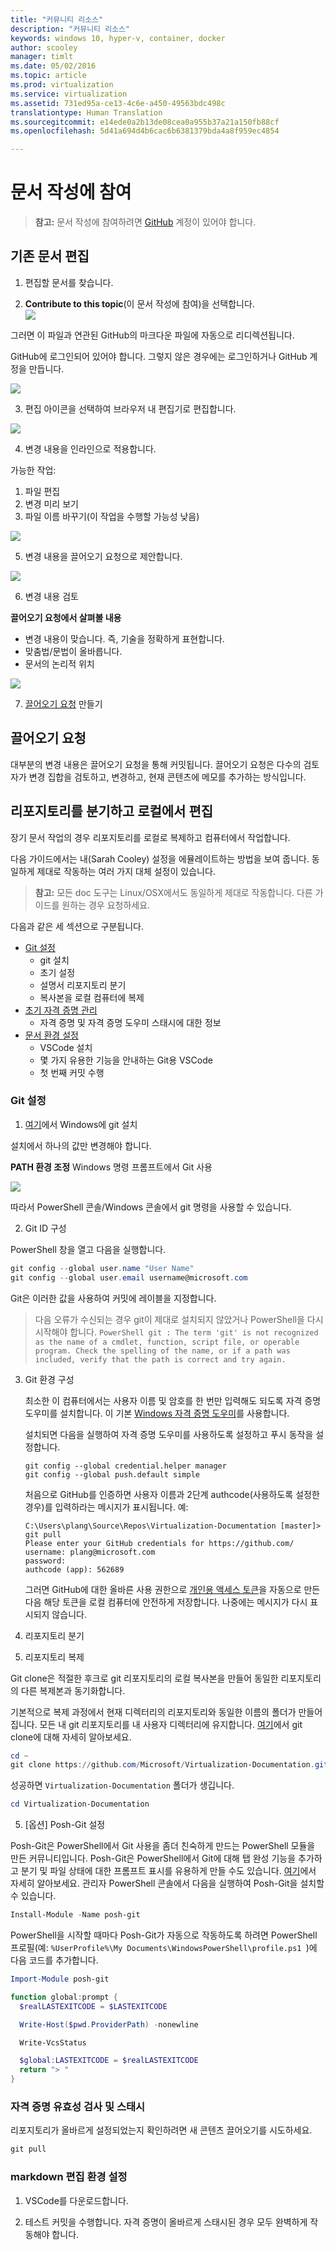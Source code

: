 ```yaml
---
title: "커뮤니티 리소스"
description: "커뮤니티 리소스"
keywords: windows 10, hyper-v, container, docker
author: scooley
manager: timlt
ms.date: 05/02/2016
ms.topic: article
ms.prod: virtualization
ms.service: virtualization
ms.assetid: 731ed95a-ce13-4c6e-a450-49563bdc498c
translationtype: Human Translation
ms.sourcegitcommit: e14ede0a2b13de08cea0a955b37a21a150fb88cf
ms.openlocfilehash: 5d41a694d4b6cac6b6381379bda4a8f959ec4854

---
```


# 문서 작성에 참여

> **참고:**  문서 작성에 참여하려면 [GitHub](https://www.github.com) 계정이 있어야 합니다.

## 기존 문서 편집

1. 편집할 문서를 찾습니다.  

2. **Contribute to this topic**(이 문서 작성에 참여)을 선택합니다.  
  ![](media/editDoc.png)
  
  그러면 이 파일과 연관된 GitHub의 마크다운 파일에 자동으로 리디렉션됩니다.
  
  GitHub에 로그인되어 있어야 합니다.  그렇지 않은 경우에는 로그인하거나 GitHub 계정을 만듭니다.
  
  ![](media/GitHubView.png)
  
3. 편집 아이콘을 선택하여 브라우저 내 편집기로 편집합니다.
  
  ![](media/GitHubEdit.png)

4. 변경 내용을 인라인으로 적용합니다.
  
  가능한 작업:
  1. 파일 편집
  2. 변경 미리 보기
  3. 파일 이름 바꾸기(이 작업을 수행할 가능성 낮음)
  
  ![](media/GitHubEditor.png)
  
5. 변경 내용을 끌어오기 요청으로 제안합니다.
  
  ![](media/GitHubProposeChange.png)

6. 변경 내용 검토
  
  **끌어오기 요청에서 살펴볼 내용**  
  * 변경 내용이 맞습니다. 즉, 기술을 정확하게 표현합니다.
  * 맞춤법/문법이 올바릅니다.
  * 문서의 논리적 위치
    
  ![](media/GitHubCreatePR.png)

7. [끌어오기 요청](contribute_to_docs.md#pull-requests) 만들기  

## 끌어오기 요청

대부분의 변경 내용은 끌어오기 요청을 통해 커밋됩니다.  끌어오기 요청은 다수의 검토자가 변경 집합을 검토하고, 변경하고, 현재 콘텐츠에 메모를 추가하는 방식입니다.


## 리포지토리를 분기하고 로컬에서 편집

장기 문서 작업의 경우 리포지토리를 로컬로 복제하고 컴퓨터에서 작업합니다.

다음 가이드에서는 내(Sarah Cooley) 설정을 에뮬레이트하는 방법을 보여 줍니다.  동일하게 제대로 작동하는 여러 가지 대체 설정이 있습니다.

> **참고:** 모든 doc 도구는 Linux/OSX에서도 동일하게 제대로 작동합니다.  다른 가이드를 원하는 경우 요청하세요.

다음과 같은 세 섹션으로 구분됩니다.
* [Git 설정](contribute_to_docs.md#set-up-git)
  * git 설치
  * 초기 설정
  * 설명서 리포지토리 분기
  * 복사본을 로컬 컴퓨터에 복제
* [초기 자격 증명 관리](contribute_to_docs.md#validate-and-stash-credentials)
  * 자격 증명 및 자격 증명 도우미 스태시에 대한 정보
* [문서 환경 설정](contribute_to_docs.md#set-up-markdown-editing-environment)
  * VSCode 설치
  * 몇 가지 유용한 기능을 안내하는 Git용 VSCode
  * 첫 번째 커밋 수행

### Git 설정

1. [여기](https://git-for-windows.github.io/)에서 Windows에 git 설치

  설치에서 하나의 값만 변경해야 합니다.

  **PATH 환경 조정** Windows 명령 프롬프트에서 Git 사용

  ![](media/GitFromWinCMD.png)

  따라서 PowerShell 콘솔/Windows 콘솔에서 git 명령을 사용할 수 있습니다.

2. Git ID 구성

  PowerShell 창을 열고 다음을 실행합니다.

  ``` PowerShell
  git config --global user.name "User Name"
  git config --global user.email username@microsoft.com
  ```

  Git은 이러한 값을 사용하여 커밋에 레이블을 지정합니다.

  > 다음 오류가 수신되는 경우 git이 제대로 설치되지 않았거나 PowerShell을 다시 시작해야 합니다.
    ``` PowerShell
    git : The term 'git' is not recognized as the name of a cmdlet, function, script file, or operable program. Check the spelling of the name, or if a path was included, verify that the path is correct and try again.
    ```

3. Git 환경 구성

   최소한 이 컴퓨터에서는 사용자 이름 및 암호를 한 번만 입력해도 되도록 자격 증명 도우미를 설치합니다.
   이 기본 [Windows 자격 증명 도우미](https://github.com/Microsoft/Git-Credential-Manager-for-Windows#download-and-install)를 사용합니다.

   설치되면 다음을 실행하여 자격 증명 도우미를 사용하도록 설정하고 푸시 동작을 설정합니다.
   ```
   git config --global credential.helper manager
   git config --global push.default simple
   ```

   처음으로 GitHub를 인증하면 사용자 이름과 2단계 authcode(사용하도록 설정한 경우)를 입력하라는 메시지가 표시됩니다.
   예:
   ```
   C:\Users\plang\Source\Repos\Virtualization-Documentation [master]> git pull
   Please enter your GitHub credentials for https://github.com/
   username: plang@microsoft.com
   password:
   authcode (app): 562689
   ```
   그러면 GitHub에 대한 올바른 사용 권한으로 [개인용 액세스 토큰](https://github.com/settings/tokens)을 자동으로 만든 다음 해당 토큰을 로컬 컴퓨터에 안전하게 저장합니다. 나중에는 메시지가 다시 표시되지 않습니다.

4. 리포지토리 분기

5. 리포지토리 복제

  Git clone은 적절한 후크로 git 리포지토리의 로컬 복사본을 만들어 동일한 리포지토리의 다른 복제본과 동기화합니다.

  기본적으로 복제 과정에서 현재 디렉터리의 리포지토리와 동일한 이름의 폴더가 만들어집니다.  모든 내 git 리포지토리를 내 사용자 디렉터리에 유지합니다.  [여기](http://git-scm.com/docs/git-clone)에서 git clone에 대해 자세히 알아보세요.

  ``` PowerShell
  cd ~
  git clone https://github.com/Microsoft/Virtualization-Documentation.git
  ```

  성공하면 `Virtualization-Documentation` 폴더가 생깁니다.

  ``` PowerShell
  cd Virtualization-Documentation
  ```

5. [옵션] Posh-Git 설정

  Posh-Git은 PowerShell에서 Git 사용을 좀더 친숙하게 만드는 PowerShell 모듈을 만든 커뮤니티입니다.  Posh-Git은 PowerShell에서 Git에 대해 탭 완성 기능을 추가하고 분기 및 파일 상태에 대한 프롬프트 표시를 유용하게 만들 수도 있습니다.  [여기](https://github.com/dahlbyk/posh-git)에서 자세히 알아보세요.  관리자 PowerShell 콘솔에서 다음을 실행하여 Posh-Git을 설치할 수 있습니다.

  ``` PowerShell
  Install-Module -Name posh-git
  ```

  PowerShell을 시작할 때마다 Posh-Git가 자동으로 작동하도록 하려면 PowerShell 프로필(예: `%UserProfile%\My Documents\WindowsPowerShell\profile.ps1 `)에 다음 코드를 추가합니다.

  ``` PowerShell
  Import-Module posh-git

  function global:prompt {
    $realLASTEXITCODE = $LASTEXITCODE

    Write-Host($pwd.ProviderPath) -nonewline

    Write-VcsStatus

    $global:LASTEXITCODE = $realLASTEXITCODE
    return "> "
  }
  ```

### 자격 증명 유효성 검사 및 스태시

  리포지토리가 올바르게 설정되었는지 확인하려면 새 콘텐츠 끌어오기를 시도하세요.

  ``` PowerShell
  git pull
  ```


### markdown 편집 환경 설정

1. VSCode를 다운로드합니다.

6. 테스트 커밋을 수행합니다.  자격 증명이 올바르게 스태시된 경우 모두 완벽하게 작동해야 합니다.






<!--HONumber=Jun16_HO4-->


